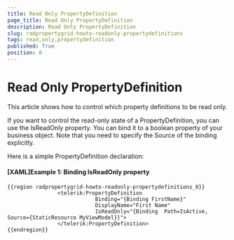 ```yaml
---
title: Read Only PropertyDefinition
page_title: Read Only PropertyDefinition
description: Read Only PropertyDefinition
slug: radpropertygrid-howto-readonly-propertydefinitions
tags: read,only,propertydefinition
published: True
position: 0
---
```


# Read Only PropertyDefinition



This article shows how to control which property definitions to be read only.

If you want to control the read-only state of a PropertyDefinition, you can use the IsReadOnly property. You can bind it to a boolean property of your business object. Note that you need to specify the Source of the binding explicitly.

Here is a simple PropertyDefinition declaration:

#### __[XAML]Example 1: Binding IsReadOnly property__

	{{region radpropertygrid-howto-readonly-propertydefinitions_0}}
	                <telerik:PropertyDefinition 
	                            Binding="{Binding FirstName}" 
	                            DisplayName="First Name"
	                            IsReadOnly="{Binding  Path=IsActive, Source={StaticResource MyViewModel}}">                  
	                </telerik:PropertyDefinition>        
	{{endregion}}


